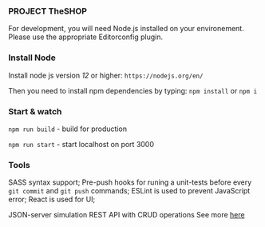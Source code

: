### PROJECT TheSHOP

For development, you will need Node.js installed on your environement. Please use the appropriate Editorconfig plugin.

### Install Node
Install node js version _12_ or higher: ```https://nodejs.org/en/```

Then you need to install npm dependencies by typing: ```npm install``` or ```npm i```

### Start & watch
```npm run build``` - build for production

```npm run start``` - start localhost on port 3000

### Tools
SASS syntax support;
Pre-push hooks for runing a unit-tests before every ```git commit``` and ```git push``` commands;
ESLint is used to prevent JavaScript error;
React is used for UI;

JSON-server
simulation REST API with CRUD operations
See more [here](./JSON-server.md)
